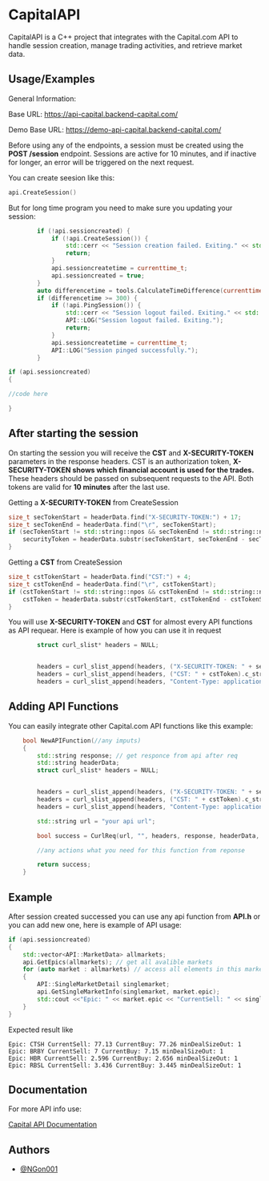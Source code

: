 
# CapitalAPI

CapitalAPI is a C++ project that integrates with the Capital.com API to handle session creation, manage trading activities, and retrieve market data.

## Usage/Examples

General Information:

Base URL: https://api-capital.backend-capital.com/

Demo Base URL: https://demo-api-capital.backend-capital.com/

Before using any of the endpoints, a session must be created using the **POST /session** endpoint. Sessions are active for 10 minutes, and if inactive for longer, an error will be triggered on the next request.

You can create seesion like this:

```c++
api.CreateSession()
```

But for long time program you need to make sure you updating your session:

```c++
        if (!api.sessioncreated) {
            if (!api.CreateSession()) {
                std::cerr << "Session creation failed. Exiting." << std::endl;
                return;
            }
            api.sessioncreatetime = currenttime_t;
            api.sessioncreated = true;
        }
        auto differencetime = tools.CalculateTimeDifference(currenttime_t, api.sessioncreatetime);
        if (differencetime >= 300) {
            if (!api.PingSession()) {
                std::cerr << "Session logout failed. Exiting." << std::endl;
                API::LOG("Session logout failed. Exiting.");
                return;
            }
            api.sessioncreatetime = currenttime_t;
            API::LOG("Session pinged successfully.");
        }

if (api.sessioncreated)
{

//code here

}
```




## After starting the session

On starting the session you will receive the __CST__ and __X-SECURITY-TOKEN__ parameters in the response headers. CST is an authorization token, **X-SECURITY-TOKEN shows which financial account is used for the trades.** These headers should be passed on subsequent requests to the API. Both tokens are valid for __10 minutes__ after the last use.

Getting a **X-SECURITY-TOKEN** from CreateSession
```c++
size_t secTokenStart = headerData.find("X-SECURITY-TOKEN:") + 17;
size_t secTokenEnd = headerData.find("\r", secTokenStart);
if (secTokenStart != std::string::npos && secTokenEnd != std::string::npos) {
    securityToken = headerData.substr(secTokenStart, secTokenEnd - secTokenStart);
}
```

Getting a **CST** from CreateSession
```c++
size_t cstTokenStart = headerData.find("CST:") + 4;
size_t cstTokenEnd = headerData.find("\r", cstTokenStart);
if (cstTokenStart != std::string::npos && cstTokenEnd != std::string::npos) {
    cstToken = headerData.substr(cstTokenStart, cstTokenEnd - cstTokenStart);
}
```

You will use **X-SECURITY-TOKEN** and **CST** for almost every API functions as API requear.
Here is example of how you can use it in request

```c++
        struct curl_slist* headers = NULL;


        headers = curl_slist_append(headers, ("X-SECURITY-TOKEN: " + securityToken).c_str();
        headers = curl_slist_append(headers, ("CST: " + cstToken).c_str());
        headers = curl_slist_append(headers, "Content-Type: application/json");

```

## Adding API Functions
You can easily integrate other Capital.com API functions like this example:

```c++
    bool NewAPIFunction(//any imputs)
    {
        std::string response; // get responce from api after req
        std::string headerData;
        struct curl_slist* headers = NULL;


        headers = curl_slist_append(headers, ("X-SECURITY-TOKEN: " + securityToken).c_str();
        headers = curl_slist_append(headers, ("CST: " + cstToken).c_str());
        headers = curl_slist_append(headers, "Content-Type: application/json");

        std::string url = "your api url";

        bool success = CurlReq(url, "", headers, response, headerData, "GET"); // API req, change "GET" to other format if req, or add more headers if API req

        //any actions what you need for this function from reponse

        return success;
    }
```

## Example

After session created successed you can use any api function from **API.h** or you can add new one,
here is example of API usage:

```c++
if (api.sessioncreated)
{
    std::vector<API::MarketData> allmarkets;
    api.GetEpics(allmarkets); // get all avalible markets
    for (auto market : allmarkets) // access all elements in this market array
    {
        API::SingleMarketDetail singlemarket;
        api.GetSingleMarketInfo(singlemarket, market.epic);
        std::cout <<"Epic: " << market.epic << "CurrentSell: " << singlemarket.snapshot.bid << " CurrentBuy: " << singlemarket.snapshot.offer << " minDealSizeOut: " << std::to_string(singlemarket.dealingRules.minDealSize.value) << std::endl;
    }
}
```

Expected result like 

```
Epic: CTSH CurrentSell: 77.13 CurrentBuy: 77.26 minDealSizeOut: 1
Epic: BRBY CurrentSell: 7 CurrentBuy: 7.15 minDealSizeOut: 1
Epic: HBR CurrentSell: 2.596 CurrentBuy: 2.656 minDealSizeOut: 1
Epic: RBSL CurrentSell: 3.436 CurrentBuy: 3.445 minDealSizeOut: 1
```
## Documentation

For more API info use:

[Capital API Documentation](https://open-api.capital.com/)


## Authors

- [@NGon001](https://github.com/NGon001)

